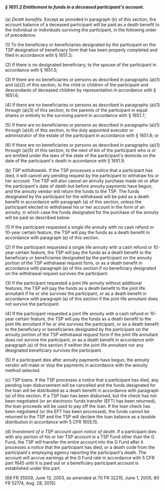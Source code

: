##### § 1651.2 Entitlement to funds in a deceased participant's account. #####

(a) *Death benefits.* Except as provided in paragraph (b) of this section, the account balance of a deceased participant will be paid as a death benefit to the individual or individuals surviving the participant, in the following order of precedence:

(1) To the beneficiary or beneficiaries designated by the participant on the TSP designation of beneficiary form that has been properly completed and filed in accordance with § 1651.3;

(2) If there is no designated beneficiary, to the spouse of the participant in accordance with § 1651.5;

(3) If there are no beneficiaries or persons as described in paragraphs (a)(1) and (a)(2) of this section, to the child or children of the participant and descendants of deceased children by representation in accordance with § 1651.6;

(4) If there are no beneficiaries or persons as described in paragraphs (a)(1) through (a)(3) of this section, to the parents of the participant in equal shares or entirely to the surviving parent in accordance with § 1651.7;

(5) If there are no beneficiaries or persons as described in paragraphs (a)(1) through (a)(4) of this section, to the duly appointed executor or administrator of the estate of the participant in accordance with § 1651.8; or

(6) If there are no beneficiaries or persons as described in paragraphs (a)(1) through (a)(5) of this section, to the next of kin of the participant who is or are entitled under the laws of the state of the participant's domicile on the date of the participant's death in accordance with § 1651.9.

(b) *TSP withdrawals.* If the TSP processes a notice that a participant has died, it will cancel any pending request by the participant to withdraw his or her account. The TSP will also cancel an annuity purchase made on or after the participant's date of death but before annuity payments have begun, and the annuity vendor will return the funds to the TSP. The funds designated by the participant for the withdrawal will be paid as a death benefit in accordance with paragraph (a) of this section, unless the participant elected to withdrawal his or her account in the form of an annuity, in which case the funds designated for the purchase of the annuity will be paid as described below:

(1) If the participant requested a single life annuity with no cash refund or 10-year certain feature, the TSP will pay the funds as a death benefit in accordance with paragraph (a) of this section.

(2) If the participant requested a single life annuity with a cash refund or 10-year certain feature, the TSP will pay the funds as a death benefit to the beneficiary or beneficiaries designated by the participant on the annuity portion of the TSP withdrawal request form, or as a death benefit in accordance with paragraph (a) of this section if no beneficiary designated on the withdrawal request survives the participant.

(3) If the participant requested a joint life annuity without additional features, the TSP will pay the funds as a death benefit to the joint life annuitant if he or she survives the participant, or as a death benefit in accordance with paragraph (a) of this section if the joint life annuitant does not survive the participant.

(4) If the participant requested a joint life annuity with a cash refund or 10-year certain feature, the TSP will pay the funds as a death benefit to the joint life annuitant if he or she survives the participant, or as a death benefit to the beneficiary or beneficiaries designated by the participant on the annuity portion of the TSP withdrawal request form if the joint life annuitant does not survive the participant, or as a death benefit in accordance with paragraph (a) of this section if neither the joint life annuitant nor any designated beneficiary survives the participant.

(5) If a participant dies after annuity payments have begun, the annuity vendor will make or stop the payments in accordance with the annuity method selected.

(c) *TSP loans.* If the TSP processes a notice that a participant has died, any pending loan disbursement will be cancelled and the funds designated for the loan will be distributed as a death benefit in accordance with paragraph (a) of this section. If a TSP loan has been disbursed, but the check has not been negotiated (or an electronic funds transfer (EFT) has been returned), the loan proceeds will be used to pay off the loan. If the loan check has been negotiated (or the EFT has been processed), the funds cannot be returned to the TSP and the TSP will declare the loan balance as a taxable distribution in accordance with 5 CFR 1655.15.

(d) *Investment of a TSP account upon notice of death.* If a participant dies with any portion of his or her TSP account in a TSP Fund other than the G Fund, the TSP will transfer the entire account into the G Fund after it processes a notice that the participant has died, or a death code from the participant's employing agency reporting the participant's death. The account will accrue earnings at the G Fund rate in accordance with 5 CFR part 1645 until it is paid out or a beneficiary participant account is established under this part.

[68 FR 35509, June 13, 2003, as amended at 70 FR 32215, June 1, 2005; 80 FR 52174, Aug. 28, 2015]